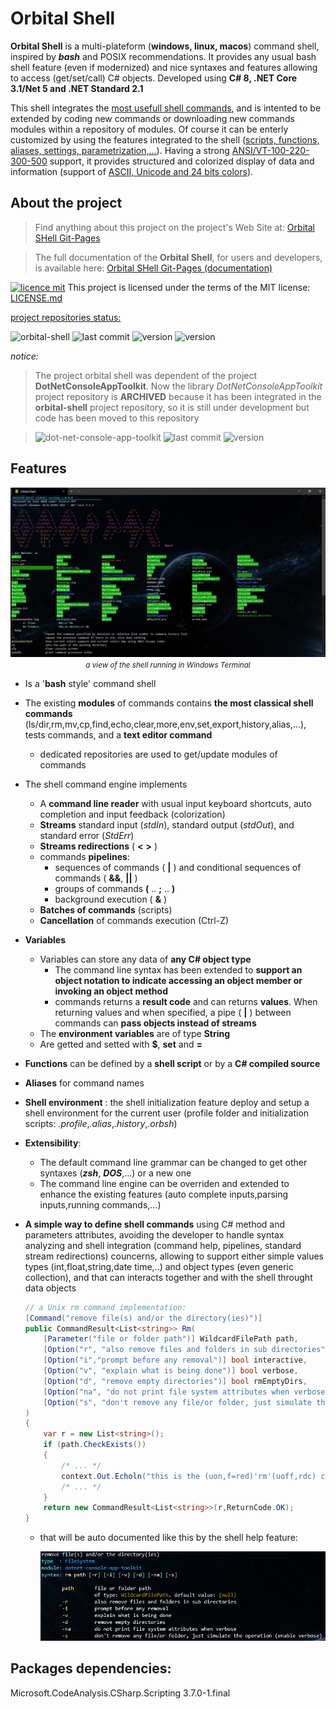 # Orbital Shell

<b>Orbital Shell</b> is a multi-plateform (**windows, linux, macos**) command shell, inspired by <b><i>bash</i></b> and POSIX recommendations. It provides any usual bash shell feature (even if modernized) and nice syntaxes and features allowing to access (get/set/call) C# objects. Developed using **C# 8, .NET Core 3.1/Net 5 and .NET Standard 2.1**

This shell integrates the <u>most usefull shell commands</u>, and is intented to be extended by coding new commands or downloading new commands modules within a repository of modules. Of course it can be enterly customized by using the features integrated to the shell (<u>scripts, functions, aliases, settings, parametrization,...</u>). Having a strong <u>ANSI/VT-100-220-300-500</u> support, it provides structured and colorized display of data and information (support of <u>ASCII, Unicode and 24 bits colors</u>).

## About the project

> Find anything about this project on the project's Web Site at: [Orbital SHell Git-Pages](https://franck-gaspoz.github.io/orbital-shell) 

> The full documentation of the **Orbital Shell**, for users and developers, is available here: [Orbital SHell Git-Pages (documentation)](https://franck-gaspoz.github.io/orbital-shell/documentation) 


[![licence mit](https://img.shields.io/badge/licence-MIT-blue.svg)](license.md) This project is licensed under the terms of the MIT license: [LICENSE.md](LICENSE.md)  

<u>project repositories status:</u>

![orbital-shell](https://img.shields.io/badge/orbital--shell-repository-lightgrey?style=plastic)
![last commit](https://img.shields.io/github/last-commit/franck-gaspoz/orbital-shell?style=plastic)
![version](https://img.shields.io/github/v/tag/franck-gaspoz/orbital-shell?style=plastic) ![version](https://img.shields.io/badge/Version-1.0.beta-green)

*notice:*

> The project orbital shell was dependent of the project **DotNetConsoleAppToolkit**. Now the library *DotNetConsoleAppToolkit* project repository is **ARCHIVED** because it has been integrated in the **orbital-shell** project repository, so it is still under development but code has been moved to this repository

> ![dot-net-console-app-toolkit](https://img.shields.io/badge/dotnet--console--app--toolkit-repository-lightgrey?style=plastic)
> ![last commit](https://img.shields.io/github/last-commit/franck-gaspoz/dotnet-console-app-toolkit?style=plastic)
> ![version](https://img.shields.io/github/v/tag/franck-gaspoz/dotnet-console-app-toolkit?style=plastic)   

## Features

<img src="docs/assets/img/git-doc/orbital-shell.png"/>
<center><small><i>a view of the shell running in Windows Terminal</i></small></center>


- Is a '**bash** style' command shell
- The existing **modules** of commands contains **the most classical shell commands** (ls/dir,rm,mv,cp,find,echo,clear,more,env,set,export,history,alias,...), tests commands, and a **text editor command**
  - dedicated repositories are used to get/update modules of commands
- The shell command engine implements
  - A **command line reader** with usual input keyboard shortcuts, auto completion and input feedback (colorization)
  - **Streams** standard input (*stdIn*), standard output (*stdOut*), and standard error (*StdErr*)
  - **Streams redirections** ( **<** **>** )
  - commands **pipelines**:
    - sequences of commands ( **|** ) and conditional sequences of commands ( **&&**, **||** )
    - groups of commands **(** .. **;** .. **)**
    - background execution ( **&** )
  - **Batches of commands** (scripts)   
  - **Cancellation** of commands execution (Ctrl-Z)
- **Variables**
  - Variables can store any data of **any C# object type**
    - The command line syntax has been extended to **support an object notation to indicate accessing an object member or invoking an object method**
    - commands returns a **result code** and can returns **values**. When returning values and when specified, a pipe ( **|** ) between commands can **pass objects instead of streams**
  - The **environment variables** are of type **String**
  - Are getted and setted with **$**, **set** and **=** 
- **Functions** can be defined by a **shell script** or by a **C# compiled source**
- **Aliases** for command names
- **Shell environment** : the shell initialization feature deploy and setup a shell environment for the current user (profile folder and initialization scripts: *.profile*,*.alias*,*.history*,*.orbsh*)
- **Extensibility**:
  - The default command line grammar can be changed to get other syntaxes (***zsh***, ***DOS***,...) or a new one
  - The command line engine can be overriden and extended to enhance the existing features (auto complete inputs,parsing inputs,running commands,...)
- **A simple way to define shell commands** using C# method and parameters attributes, avoiding the developer to handle syntax analyzing and shell integration (command help, pipelines, standard stream redirections) councerns, allowing to support either simple values types (int,float,string,date time,..) and object types (even generic collection), and that can interacts together and with the shell throught data objects

    ``` csharp
    // a Unix rm command implementation:
    [Command("remove file(s) and/or the directory(ies)")]
    public CommandResult<List<string>> Rm(
        [Parameter("file or folder path")] WildcardFilePath path,
        [Option("r", "also remove files and folders in sub directories")] bool recurse,
        [Option("i","prompt before any removal")] bool interactive,
        [Option("v", "explain what is being done")] bool verbose,
        [Option("d", "remove empty directories")] bool rmEmptyDirs,
        [Option("na", "do not print file system attributes when verbose")] bool noattributes,
        [Option("s", "don't remove any file/or folder, just simulate the operation (enable verbose)")] bool simulate
    )
    {
        var r = new List<string>();
        if (path.CheckExists())
        {
            /* ... */
            context.Out.Echoln("this is the (uon,f=red)'rm'(uoff,rdc) command!");
            /* ... */
        }
        return new CommandResult<List<string>>(r,ReturnCode.OK);
    }
    ```
  - that will be auto documented like this by the shell help feature:
  
    <img src="docs/assets/img/git-doc/2020-06-13%2006_36_43-Window.png"/>

## Packages dependencies:

Microsoft.CodeAnalysis.CSharp.Scripting 3.7.0-1.final
